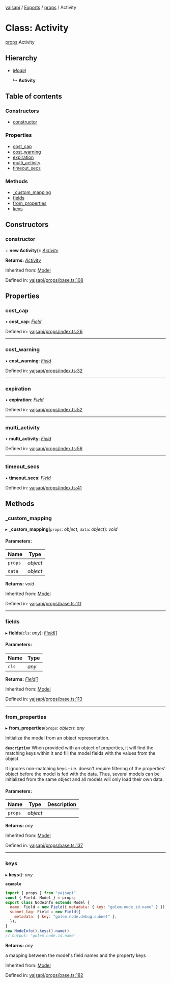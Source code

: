 [yajsapi](../README.md) / [Exports](../modules.md) / [props](../modules/props.md) / Activity

# Class: Activity

[props](../modules/props.md).Activity

## Hierarchy

* [*Model*](props_base.model.md)

  ↳ **Activity**

## Table of contents

### Constructors

- [constructor](props.activity.md#constructor)

### Properties

- [cost\_cap](props.activity.md#cost_cap)
- [cost\_warning](props.activity.md#cost_warning)
- [expiration](props.activity.md#expiration)
- [multi\_activity](props.activity.md#multi_activity)
- [timeout\_secs](props.activity.md#timeout_secs)

### Methods

- [\_custom\_mapping](props.activity.md#_custom_mapping)
- [fields](props.activity.md#fields)
- [from\_properties](props.activity.md#from_properties)
- [keys](props.activity.md#keys)

## Constructors

### constructor

\+ **new Activity**(): [*Activity*](props.activity.md)

**Returns:** [*Activity*](props.activity.md)

Inherited from: [Model](props_base.model.md)

Defined in: [yajsapi/props/base.ts:108](https://github.com/golemfactory/yajsapi/blob/289a25a/yajsapi/props/base.ts#L108)

## Properties

### cost\_cap

• **cost\_cap**: [*Field*](props_base.field.md)

Defined in: [yajsapi/props/index.ts:26](https://github.com/golemfactory/yajsapi/blob/289a25a/yajsapi/props/index.ts#L26)

___

### cost\_warning

• **cost\_warning**: [*Field*](props_base.field.md)

Defined in: [yajsapi/props/index.ts:32](https://github.com/golemfactory/yajsapi/blob/289a25a/yajsapi/props/index.ts#L32)

___

### expiration

• **expiration**: [*Field*](props_base.field.md)

Defined in: [yajsapi/props/index.ts:52](https://github.com/golemfactory/yajsapi/blob/289a25a/yajsapi/props/index.ts#L52)

___

### multi\_activity

• **multi\_activity**: [*Field*](props_base.field.md)

Defined in: [yajsapi/props/index.ts:56](https://github.com/golemfactory/yajsapi/blob/289a25a/yajsapi/props/index.ts#L56)

___

### timeout\_secs

• **timeout\_secs**: [*Field*](props_base.field.md)

Defined in: [yajsapi/props/index.ts:41](https://github.com/golemfactory/yajsapi/blob/289a25a/yajsapi/props/index.ts#L41)

## Methods

### \_custom\_mapping

▸ **_custom_mapping**(`props`: *object*, `data`: *object*): *void*

#### Parameters:

Name | Type |
------ | ------ |
`props` | *object* |
`data` | *object* |

**Returns:** *void*

Inherited from: [Model](props_base.model.md)

Defined in: [yajsapi/props/base.ts:111](https://github.com/golemfactory/yajsapi/blob/289a25a/yajsapi/props/base.ts#L111)

___

### fields

▸ **fields**(`cls`: *any*): [*Field*](props_base.field.md)[]

#### Parameters:

Name | Type |
------ | ------ |
`cls` | *any* |

**Returns:** [*Field*](props_base.field.md)[]

Inherited from: [Model](props_base.model.md)

Defined in: [yajsapi/props/base.ts:113](https://github.com/golemfactory/yajsapi/blob/289a25a/yajsapi/props/base.ts#L113)

___

### from\_properties

▸ **from_properties**(`props`: *object*): *any*

Initialize the model from an object representation.

**`description`** When provided with an object of properties, it will find the matching keys
   within it and fill the model fields with the values from the object.

   It ignores non-matching keys - i.e. doesn't require filtering of the properties'
   object before the model is fed with the data. Thus, several models can be
   initialized from the same object and all models will only load their own data.

#### Parameters:

Name | Type | Description |
------ | ------ | ------ |
`props` | *object* |     |

**Returns:** *any*

Inherited from: [Model](props_base.model.md)

Defined in: [yajsapi/props/base.ts:137](https://github.com/golemfactory/yajsapi/blob/289a25a/yajsapi/props/base.ts#L137)

___

### keys

▸ **keys**(): *any*

**`example`** 
```js
import { props } from "yajsapi"
const { Field, Model } = props;
export class NodeInfo extends Model {
  name: Field = new Field({ metadata: { key: "golem.node.id.name" } });
  subnet_tag: Field = new Field({
    metadata: { key: "golem.node.debug.subnet" },
  });
}
new NodeInfo().keys().name()
// Output: 'golem.node.id.name'
```

**Returns:** *any*

a mapping between the model's field names and the property keys

Inherited from: [Model](props_base.model.md)

Defined in: [yajsapi/props/base.ts:182](https://github.com/golemfactory/yajsapi/blob/289a25a/yajsapi/props/base.ts#L182)
